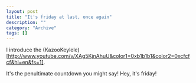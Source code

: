 ```yaml
--- 
layout: post 
title: "It's friday at last, once again"
description: ""
category: "Archive"
tags: []
---  
```

I introduce the (KazooKeylele)[http://www.youtube.com/v/XAg5KjnAhuU&color1=0xb1b1b1&color2=0xcfcfcf&hl=en&fs=1].

It's the penultimate countdown you might say! Hey, it's friday!